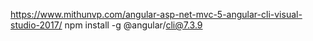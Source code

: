 https://www.mithunvp.com/angular-asp-net-mvc-5-angular-cli-visual-studio-2017/
npm install -g @angular/cli@7.3.9
